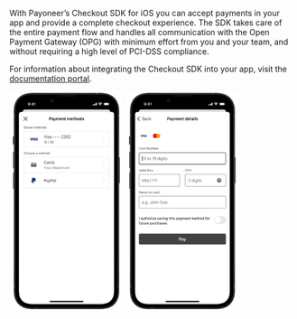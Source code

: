 With Payoneer’s Checkout SDK for iOS you can accept payments in your app and provide a complete checkout experience. The SDK takes care of the entire payment flow and handles all communication with the Open Payment Gateway (OPG) with minimum effort from you and your team, and without requiring a high level of PCI-DSS compliance.

For information about integrating the Checkout SDK into your app, visit the [documentation portal](https://checkoutdocs.payoneer.com/docs/checkout-ios-sdk).

<img width="40%" src="docs/list.png"> <img width="40%" src="docs/card.png">
